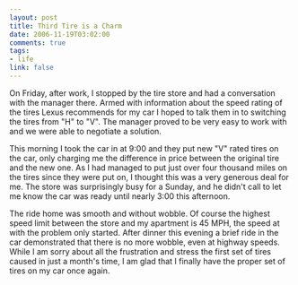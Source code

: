 ```yaml
--- 
layout: post
title: Third Tire is a Charm
date: 2006-11-19T03:02:00
comments: true
tags:
- life
link: false
---
```

On Friday, after work, I stopped by the tire store and had a conversation with the manager there. Armed with information about the speed rating of the tires Lexus recommends for my car I hoped to talk them in to switching the tires from "H" to "V". The manager proved to be very easy to work with and we were able to negotiate a solution.

This morning I took the car in at 9:00 and they put new "V" rated tires on the car, only charging me the difference in price between the original tire and the new one. As I had managed to put just over four thousand miles on the tires since they were put on, I thought this was a very generous deal for me. The store was surprisingly busy for a Sunday, and he didn't call to let me know the car was ready until nearly 3:00 this afternoon.

The ride home was smooth and without wobble. Of course the highest speed limit between the store and my apartment is 45 MPH, the speed at with the problem only started. After dinner this evening a brief ride in the car demonstrated that there is no more wobble, even at highway speeds. While I am sorry about all the frustration and stress the first set of tires caused in just a month's time, I am glad that I finally have the proper set of tires on my car once again.
